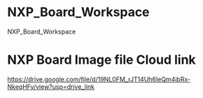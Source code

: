 # NXP_Board_Workspace
NXP_Board_Workspace

# NXP Board Image file Cloud link
https://drive.google.com/file/d/19NL0FM_rJT14Uh6IeQm4ibRx-NkeqHFy/view?usp=drive_link 